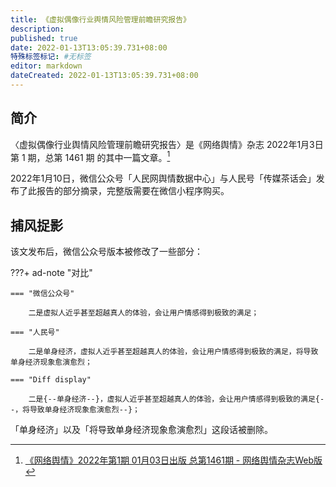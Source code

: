 ```yaml
---
title: 《虚拟偶像行业舆情风险管理前瞻研究报告》
description:
published: true
date: 2022-01-13T13:05:39.731+08:00
特殊标签标记: #无标签
editor: markdown
dateCreated: 2022-01-13T13:05:39.731+08:00
---
```


## 简介

〈虚拟偶像行业舆情风险管理前瞻研究报告〉是《网络舆情》杂志 2022年1月3日 第 1 期，总第 1461 期 的其中一篇文章。[^1461]

[^1461]: [《网络舆情》2022年第1期 01月03日出版 总第1461期 - 网络舆情杂志Web版](https://web.archive.org/web/20210511204835/https://wlyq.peopleyuqing.com/)

2022年1月10日，微信公众号「人民网舆情数据中心」与人民号「传媒茶话会」发布了此报告的部分摘录，完整版需要在微信小程序购买。

## 捕风捉影

该文发布后，微信公众号版本被修改了一些部分：

???+ ad-note "对比"

    === "微信公众号"

        二是虚拟人近乎甚至超越真人的体验，会让用户情感得到极致的满足；

    === "人民号"

        二是单身经济，虚拟人近乎甚至超越真人的体验，会让用户情感得到极致的满足，将导致单身经济现象愈演愈烈；

    === "Diff display"

        二是{--单身经济--}，虚拟人近乎甚至超越真人的体验，会让用户情感得到极致的满足{--，将导致单身经济现象愈演愈烈--}；

「单身经济」以及「将导致单身经济现象愈演愈烈」这段话被删除。
